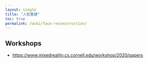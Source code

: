 ```yaml
---
layout: single
title: "人脸重建"
toc: true
permalink: /wiki/face-reconstruction/
---
```


## Workshops

- https://www.mixedreality.cs.cornell.edu/workshop/2020/papers
